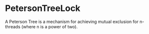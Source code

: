 # PetersonTreeLock
A Peterson Tree is a mechanism for achieving mutual exclusion for n-threads (where n is a power of two).

